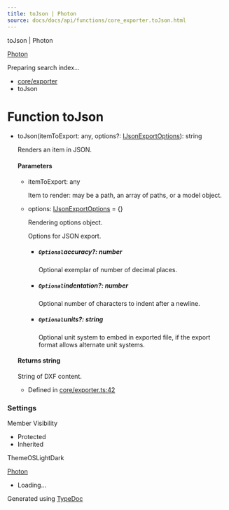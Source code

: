 ```yaml
---
title: toJson | Photon
source: docs/docs/api/functions/core_exporter.toJson.html
---
```


toJson | Photon

[Photon](../index.md)




Preparing search index...

* [core/exporter](../modules/core_exporter.md)
* toJson

# Function toJson

* toJson(itemToExport: any, options?: [IJsonExportOptions](../interfaces/core_exporter.IJsonExportOptions.md)): string

  Renders an item in JSON.

  #### Parameters

  + itemToExport: any

    Item to render: may be a path, an array of paths, or a model object.
  + options: [IJsonExportOptions](../interfaces/core_exporter.IJsonExportOptions.md) = {}

    Rendering options object.

    Options for JSON export.

    - ##### `Optional`accuracy?: number

      Optional exemplar of number of decimal places.
    - ##### `Optional`indentation?: number

      Optional number of characters to indent after a newline.
    - ##### `Optional`units?: string

      Optional unit system to embed in exported file, if the export format allows alternate unit systems.

  #### Returns string

  String of DXF content.

  + Defined in [core/exporter.ts:42](https://github.com/mwhite454/photon/blob/main/packages/photon/src/core/exporter.ts#L42)

### Settings

Member Visibility

* Protected
* Inherited

ThemeOSLightDark

[Photon](../index.md)

* Loading...

Generated using [TypeDoc](https://typedoc.org/)
